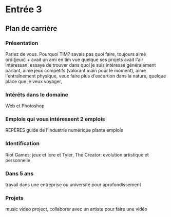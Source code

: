 # Entrée 3
## Plan de carrière

### Présentation
Parlez de vous. Pourquoi TIM? savais pas quoi faire, toujours aimé ordi(jeux) + avait un ami en tim vue quelque ses projets avait l'air intéressan, essaye de trouver dans quoi je suis intéressé généralement parlant, aime jeux compétifs (valorant main pour le moment), aime l'entraînement physique, veux faire plus d'excurtion dans la nature, quelque place que je veux voyager,

### Intérêts dans le domaine
Web et Photoshop

### Emplois qui vous intéressent 2 emplois

REPÈRES
guide de l'industrie numérique
plante emplois
### Identification
Riot Games: jeux et lore          et   Tyler, The Creator: evolution artistique et personnelle
### Dans 5 ans
travail dans une entreprise ou université pour aprofondissement

### Projets
music video project, collaborer avec un artiste pour faire une vidéo 
